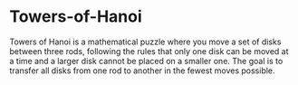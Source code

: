 # Towers-of-Hanoi

Towers of Hanoi is a mathematical puzzle where you move a set of disks between three rods, following the rules that only one disk can be moved at a time and a larger disk cannot be placed on a smaller one. The goal is to transfer all disks from one rod to another in the fewest moves possible.

